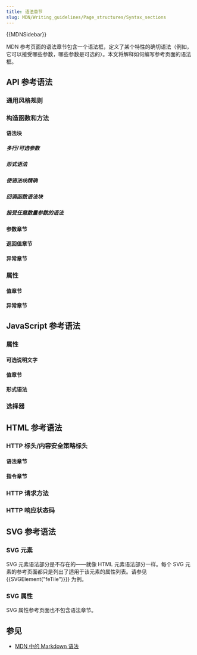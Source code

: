 ```yaml
---
title: 语法章节
slug: MDN/Writing_guidelines/Page_structures/Syntax_sections
---
```


{{MDNSidebar}}

MDN 参考页面的语法章节包含一个语法框，定义了某个特性的确切语法（例如，它可以接受哪些参数，哪些参数是可选的）。本文将解释如何编写参考页面的语法框。

## API 参考语法

### 通用风格规则

### 构造函数和方法

#### 语法块

##### 多行/可选参数

##### 形式语法

##### 使语法块精确

##### 回调函数语法块

##### 接受任意数量参数的语法

#### 参数章节

#### 返回值章节

#### 异常章节

### 属性

#### 值章节

#### 异常章节

## JavaScript 参考语法

### 属性

#### 可选说明文字

#### 值章节

#### 形式语法

### 选择器

## HTML 参考语法

### HTTP 标头/内容安全策略标头

#### 语法章节

#### 指令章节

### HTTP 请求方法

### HTTP 响应状态码

## SVG 参考语法

### SVG 元素

SVG 元素语法部分是不存在的——就像 HTML 元素语法部分一样。每个 SVG 元素的参考页面都只是列出了适用于该元素的属性列表。请参见 {{SVGElement("feTile")}}} 为例。

### SVG 属性

SVG 属性参考页面也不包含语法章节。

## 参见

- [MDN 中的 Markdown 语法](/zh-CN/docs/MDN/Writing_guidelines/Howto/Markdown_in_MDN#示例代码块)

